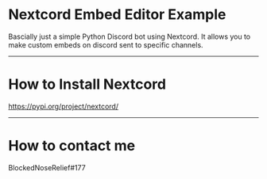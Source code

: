 # Nextcord Embed Editor Example
Bascially just a simple Python Discord bot using Nextcord. It allows you to make custom embeds on discord sent to specific channels.

---
# How to Install Nextcord
https://pypi.org/project/nextcord/

--- 
# How to contact me
BlockedNoseRelief#177

